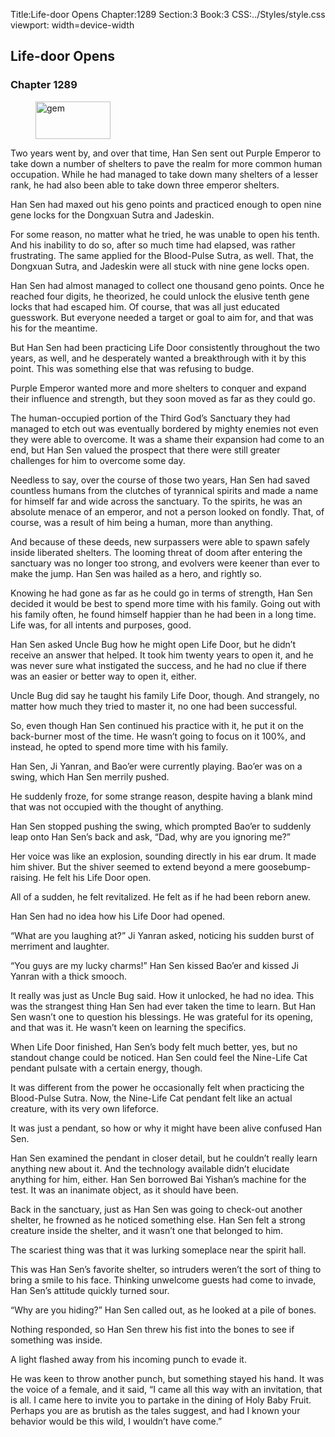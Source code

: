 Title:Life-door Opens 
Chapter:1289 
Section:3 
Book:3 
CSS:../Styles/style.css 
viewport: width=device-width
  
## Life-door Opens
### Chapter 1289 
<figure>
	<img src="../Images/gem.gif" alt="gem" id="gem" width="120" height="60" />
</figure>
  

  
  Two years went by, and over that time, Han Sen sent out Purple Emperor to take down a number of shelters to pave the realm for more common human occupation. While he had managed to take down many shelters of a lesser rank, he had also been able to take down three emperor shelters.

Han Sen had maxed out his geno points and practiced enough to open nine gene locks for the Dongxuan Sutra and Jadeskin.

For some reason, no matter what he tried, he was unable to open his tenth. And his inability to do so, after so much time had elapsed, was rather frustrating. The same applied for the Blood-Pulse Sutra, as well. That, the Dongxuan Sutra, and Jadeskin were all stuck with nine gene locks open.

Han Sen had almost managed to collect one thousand geno points. Once he reached four digits, he theorized, he could unlock the elusive tenth gene locks that had escaped him. Of course, that was all just educated guesswork. But everyone needed a target or goal to aim for, and that was his for the meantime.

But Han Sen had been practicing Life Door consistently throughout the two years, as well, and he desperately wanted a breakthrough with it by this point. This was something else that was refusing to budge.

Purple Emperor wanted more and more shelters to conquer and expand their influence and strength, but they soon moved as far as they could go.

The human-occupied portion of the Third God’s Sanctuary they had managed to etch out was eventually bordered by mighty enemies not even they were able to overcome. It was a shame their expansion had come to an end, but Han Sen valued the prospect that there were still greater challenges for him to overcome some day.

Needless to say, over the course of those two years, Han Sen had saved countless humans from the clutches of tyrannical spirits and made a name for himself far and wide across the sanctuary. To the spirits, he was an absolute menace of an emperor, and not a person looked on fondly. That, of course, was a result of him being a human, more than anything.

And because of these deeds, new surpassers were able to spawn safely inside liberated shelters. The looming threat of doom after entering the sanctuary was no longer too strong, and evolvers were keener than ever to make the jump. Han Sen was hailed as a hero, and rightly so.

Knowing he had gone as far as he could go in terms of strength, Han Sen decided it would be best to spend more time with his family. Going out with his family often, he found himself happier than he had been in a long time. Life was, for all intents and purposes, good.

Han Sen asked Uncle Bug how he might open Life Door, but he didn’t receive an answer that helped. It took him twenty years to open it, and he was never sure what instigated the success, and he had no clue if there was an easier or better way to open it, either.

Uncle Bug did say he taught his family Life Door, though. And strangely, no matter how much they tried to master it, no one had been successful.

So, even though Han Sen continued his practice with it, he put it on the back-burner most of the time. He wasn’t going to focus on it 100%, and instead, he opted to spend more time with his family.

Han Sen, Ji Yanran, and Bao’er were currently playing. Bao’er was on a swing, which Han Sen merrily pushed.

He suddenly froze, for some strange reason, despite having a blank mind that was not occupied with the thought of anything.

Han Sen stopped pushing the swing, which prompted Bao’er to suddenly leap onto Han Sen’s back and ask, “Dad, why are you ignoring me?”

Her voice was like an explosion, sounding directly in his ear drum. It made him shiver. But the shiver seemed to extend beyond a mere goosebump-raising. He felt his Life Door open.

All of a sudden, he felt revitalized. He felt as if he had been reborn anew.

Han Sen had no idea how his Life Door had opened.

“What are you laughing at?” Ji Yanran asked, noticing his sudden burst of merriment and laughter.

“You guys are my lucky charms!” Han Sen kissed Bao’er and kissed Ji Yanran with a thick smooch.

It really was just as Uncle Bug said. How it unlocked, he had no idea. This was the strangest thing Han Sen had ever taken the time to learn. But Han Sen wasn’t one to question his blessings. He was grateful for its opening, and that was it. He wasn’t keen on learning the specifics.

When Life Door finished, Han Sen’s body felt much better, yes, but no standout change could be noticed. Han Sen could feel the Nine-Life Cat pendant pulsate with a certain energy, though.

It was different from the power he occasionally felt when practicing the Blood-Pulse Sutra. Now, the Nine-Life Cat pendant felt like an actual creature, with its very own lifeforce.

It was just a pendant, so how or why it might have been alive confused Han Sen.

Han Sen examined the pendant in closer detail, but he couldn’t really learn anything new about it. And the technology available didn’t elucidate anything for him, either. Han Sen borrowed Bai Yishan’s machine for the test. It was an inanimate object, as it should have been.

Back in the sanctuary, just as Han Sen was going to check-out another shelter, he frowned as he noticed something else. Han Sen felt a strong creature inside the shelter, and it wasn’t one that belonged to him.

The scariest thing was that it was lurking someplace near the spirit hall.

This was Han Sen’s favorite shelter, so intruders weren’t the sort of thing to bring a smile to his face. Thinking unwelcome guests had come to invade, Han Sen’s attitude quickly turned sour.

“Why are you hiding?” Han Sen called out, as he looked at a pile of bones.

Nothing responded, so Han Sen threw his fist into the bones to see if something was inside.

A light flashed away from his incoming punch to evade it.

He was keen to throw another punch, but something stayed his hand. It was the voice of a female, and it said, “I came all this way with an invitation, that is all. I came here to invite you to partake in the dining of Holy Baby Fruit. Perhaps you are as brutish as the tales suggest, and had I known your behavior would be this wild, I wouldn’t have come.”
